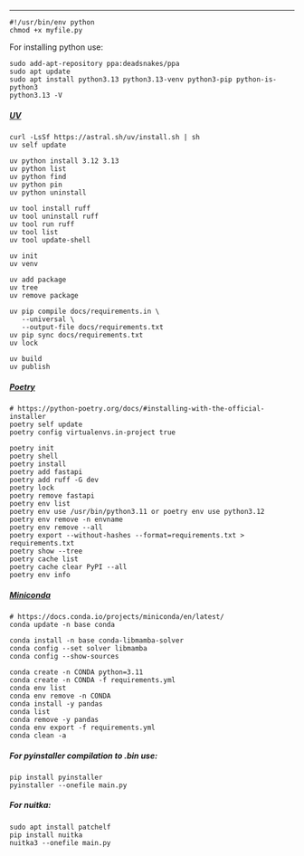 ____________________________________________________________________

```
#!/usr/bin/env python
chmod +x myfile.py
```
For installing python use:
```
sudo add-apt-repository ppa:deadsnakes/ppa
sudo apt update
sudo apt install python3.13 python3.13-venv python3-pip python-is-python3
python3.13 -V
```
##### [UV](https://docs.astral.sh/uv/getting-started/features/)
```
curl -LsSf https://astral.sh/uv/install.sh | sh
uv self update

uv python install 3.12 3.13
uv python list
uv python find
uv python pin
uv python uninstall

uv tool install ruff
uv tool uninstall ruff
uv tool run ruff
uv tool list
uv tool update-shell

uv init
uv venv

uv add package
uv tree
uv remove package

uv pip compile docs/requirements.in \
   --universal \
   --output-file docs/requirements.txt
uv pip sync docs/requirements.txt
uv lock

uv build
uv publish
```
##### [Poetry](https://python-poetry.org/docs/#installing-with-the-official-installer)
```
# https://python-poetry.org/docs/#installing-with-the-official-installer
poetry self update
poetry config virtualenvs.in-project true

poetry init
poetry shell
poetry install
poetry add fastapi
poetry add ruff -G dev
poetry lock
poetry remove fastapi
poetry env list
poetry env use /usr/bin/python3.11 or poetry env use python3.12
poetry env remove -n envname
poetry env remove --all
poetry export --without-hashes --format=requirements.txt > requirements.txt
poetry show --tree
poetry cache list
poetry cache clear PyPI --all
poetry env info
```
##### [Miniconda](https://docs.anaconda.com/miniconda/#quick-command-line-install)
```
# https://docs.conda.io/projects/miniconda/en/latest/
conda update -n base conda

conda install -n base conda-libmamba-solver
conda config --set solver libmamba
conda config --show-sources

conda create -n CONDA python=3.11
conda create -n CONDA -f requirements.yml
conda env list
conda env remove -n CONDA
conda install -y pandas
conda list
conda remove -y pandas
conda env export -f requirements.yml
conda clean -a
```
##### For pyinstaller compilation to .bin use:
```
pip install pyinstaller
pyinstaller --onefile main.py
```
##### For nuitka:
```
sudo apt install patchelf
pip install nuitka
nuitka3 --onefile main.py
```



